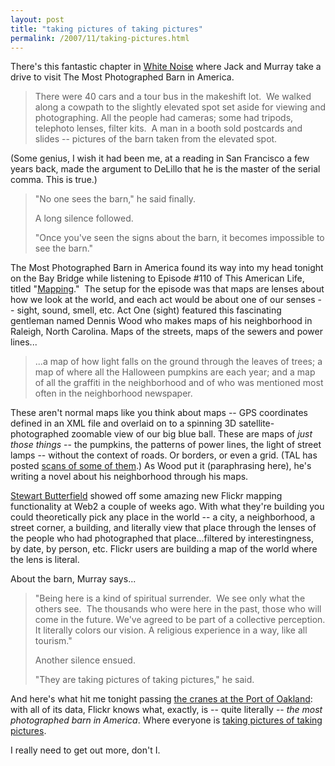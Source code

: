 ```yaml
---
layout: post
title: "taking pictures of taking pictures"
permalink: /2007/11/taking-pictures.html
---
```


There's this fantastic chapter in [White Noise](http://www.amazon.com/White-Noise-Penguin-Great-Century/dp/0140283307/) where Jack and Murray take a drive to visit The Most Photographed Barn in America.

> There were 40 cars and a tour bus in the makeshift lot.  We walked along a cowpath to the slightly elevated spot set aside for viewing and photographing. All the people had cameras; some had tripods, telephoto lenses, filter kits.  A man in a booth sold postcards and slides -- pictures of the barn taken from the elevated spot.

(Some genius, I wish it had been me, at a reading in San Francisco a few years back, made the argument to DeLillo that he is the master of the serial comma. This is true.)

> "No one sees the barn," he said finally.
> 
> A long silence followed.
> 
> "Once you've seen the signs about the barn, it becomes impossible to see the barn."

The Most Photographed Barn in America found its way into my head tonight on the Bay Bridge while listening to Episode #110 of This American Life, titled "[Mapping](http://thisamericanlife.org/Radio_Episode.aspx?episode=110)."  The setup for the episode was that maps are lenses about how we look at the world, and each act would be about one of our senses -- sight, sound, smell, etc. Act One (sight) featured this fascinating gentleman named Dennis Wood who makes maps of his neighborhood in Raleigh, North Carolina. Maps of the streets, maps of the sewers and power lines...

> ...a map of how light falls on the ground through the leaves of trees; a map of where all the Halloween pumpkins are each year; and a map of all the graffiti in the neighborhood and of who was mentioned most often in the neighborhood newspaper.

These aren't normal maps like you think about maps -- GPS coordinates defined in an XML file and overlaid on to a spinning 3D satellite-photographed zoomable view of our big blue ball. These are maps of _just those things_ \-\- the pumpkins, the patterns of power lines, the light of street lamps -- without the context of roads. Or borders, or even a grid. (TAL has posted [scans of some of them](http://www.flickr.com/photos/thisamericanlife/sets/72157602618985796/).) As Wood put it (paraphrasing here), he's writing a novel about his neighborhood through his maps.

[Stewart Butterfield](http://sylloge.com/) showed off some amazing new Flickr mapping functionality at Web2 a couple of weeks ago. With what they're building you could theoretically pick any place in the world -- a city, a neighborhood, a street corner, a building, and literally view that place through the lenses of the people who had photographed that place...filtered by interestingness, by date, by person, etc. Flickr users are building a map of the world where the lens is literal.

About the barn, Murray says...

> "Being here is a kind of spiritual surrender.  We see only what the others see.  The thousands who were here in the past, those who will come in the future. We've agreed to be part of a collective perception. It literally colors our vision. A religious experience in a way, like all tourism."
> 
> Another silence ensued.
> 
> "They are taking pictures of taking pictures," he said.

And here's what hit me tonight passing [the cranes at the Port of Oakland](http://flickr.com/photos/sylphbranching/1123426236/): with all of its data, Flickr knows what, exactly, is -- quite literally -- _the most photographed barn in America_. Where everyone is [taking pictures of taking pictures](http://www.flickr.com/photos/jeffclow/243836982/).

I really need to get out more, don't I.
